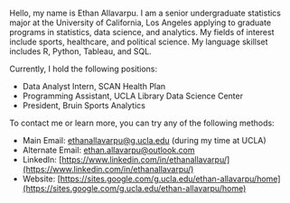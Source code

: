 Hello, my name is Ethan Allavarpu. I am a senior undergraduate statistics major at the University of California, Los Angeles applying to graduate programs in statistics, data science, and analytics. My fields of interest include sports, healthcare, and political science. My language skillset includes R, Python, Tableau, and SQL.

Currently, I hold the following positions:

- Data Analyst Intern, SCAN Health Plan
- Programming Assistant, UCLA Library Data Science Center
- President, Bruin Sports Analytics
 
To contact me or learn more, you can try any of the following methods:

- Main Email: ethanallavarpu@g.ucla.edu (during my time at UCLA)
- Alternate Email: ethan.allavarpu@outlook.com
- LinkedIn: [https://www.linkedin.com/in/ethanallavarpu/](https://www.linkedin.com/in/ethanallavarpu/)
- Website: [https://sites.google.com/g.ucla.edu/ethan-allavarpu/home](https://sites.google.com/g.ucla.edu/ethan-allavarpu/home)


<!--
**ethan-allavarpu/ethan-allavarpu** is a ✨ _special_ ✨ repository because its `README.md` (this file) appears on your GitHub profile.

Here are some ideas to get you started:

- 🔭 I’m currently working on ...
- 🌱 I’m currently learning ...
- 👯 I’m looking to collaborate on ...
- 🤔 I’m looking for help with ...
- 💬 Ask me about ...
- 📫 How to reach me: ...
- 😄 Pronouns: ...
- ⚡ Fun fact: ...
-->
